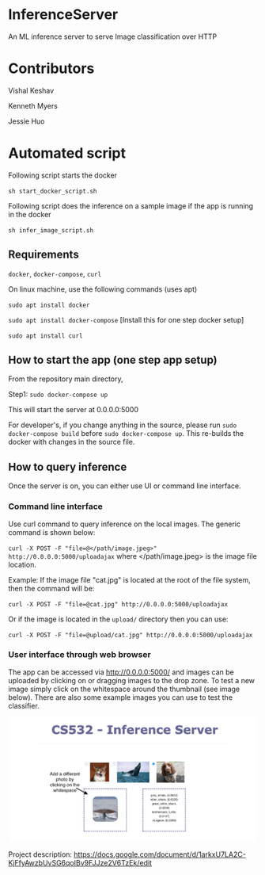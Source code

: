 # InferenceServer
An ML inference server to serve Image classification over HTTP

# Contributors
Vishal Keshav

Kenneth Myers

Jessie Huo

# Automated script
Following script starts the docker

`sh start_docker_script.sh`

Following script does the inference on a sample image if the app is running in the docker

`sh infer_image_script.sh`


## Requirements
`docker`, `docker-compose`, `curl`

On linux machine, use the following commands (uses apt)

`sudo apt install docker`

`sudo apt install docker-compose` [Install this for one step docker setup]

`sudo apt install curl`


## How to start the app (one step app setup)
From the repository main directory,

Step1: `sudo docker-compose up`

This will start the server at 0.0.0.0:5000

For developer's, if you change anything in the source, please run `sudo docker-compose build` before `sudo docker-compose up`. This re-builds the docker with changes in the source file.

## How to query inference
Once the server is on, you can either use UI or command line interface.

### Command line interface
Use curl command to query inference on the local images.
The generic command is shown below:

`curl -X POST -F "file=@</path/image.jpeg>" http://0.0.0.0:5000/uploadajax` where </path/image.jpeg> is the image file location.

Example: If the image file "cat.jpg" is located at the root of the file system, then the command will be:

`curl -X POST -F "file=@cat.jpg" http://0.0.0.0:5000/uploadajax`

Or if the image is located in the `upload/` directory then you can use:

`curl -X POST -F "file=@upload/cat.jpg" http://0.0.0.0:5000/uploadajax`

### User interface through web browser
The app can be accessed via http://0.0.0.0:5000/ and images can be uploaded by clicking on or dragging images to the drop zone. To test a new image simply click on the whitespace around the thumbnail (see image below). There are also some example images you can use to test the classifier.

<p align="center">
<img src="./readme_images/ui_image.png" style="max-width:500px;"/>
</p>


Project description: https://docs.google.com/document/d/1arkxU7LA2C-KjFfyAwzbUvSG6qoIBv9FJJze2V6TzEk/edit
